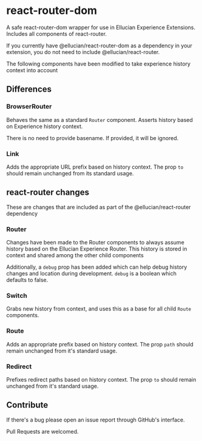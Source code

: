 # react-router-dom

A safe react-router-dom wrapper for use in Ellucian Experience Extensions. Includes all components of react-router.

If you currently have @ellucian/react-router-dom as a dependency in your extension, you do not need to include @ellucian/react-router.

The following components have been modified to take experience history context into account

## Differences

### BrowserRouter

Behaves the same as a standard `Router` component. Asserts history based on Experience history context.

There is no need to provide basename. If provided, it will be ignored.

### Link

Adds the appropriate URL prefix based on history context. The prop `to` should remain unchanged from its standard usage.

## react-router changes

These are changes that are included as part of the @ellucian/react-router dependency

### Router

Changes have been made to the Router components to always assume history based on the Ellucian Experience Router. This history is stored in context and shared among the other child components

Additionally, a `debug` prop has been added which can help debug history changes and location during development. `debug` is a boolean which defaults to false.

### Switch

Grabs new history from context, and uses this as a base for all child `Route` components.

### Route

Adds an appropriate prefix based on history context. The prop `path` should remain unchanged from it's standard usage.

### Redirect

Prefixes redirect paths based on history context. The prop `to` should remain unchanged from it's standard usage.

## Contribute

If there's a bug please open an issue report through GitHub's interface.

Pull Requests are welcomed.
